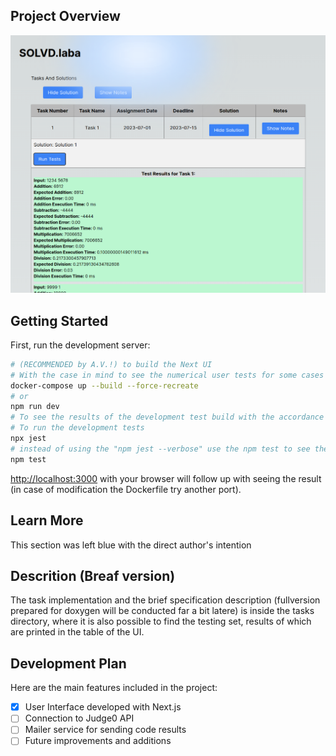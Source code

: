 
## Project Overview
![Screenshot of the project](./image_to_readme.png)

## Getting Started

First, run the development server:

```bash
# (RECOMMENDED by A.V.!) to build the Next UI
# With the case in mind to see the numerical user tests for some cases and tasks;
docker-compose up --build --force-recreate
# or
npm run dev
# To see the results of the development test build with the accordance to the specification
# To run the development tests
npx jest
# instead of using the "npm jest --verbose" use the npm test to see the result of each TTD test
npm test

```

[http://localhost:3000](http://localhost:3000)  with your browser will follow up with seeing the result (in case of modification the Dockerfile try another port).


## Learn More

This section was left blue with the direct author's intention

## Descrition (Breaf version)

The task implementation and the brief specification description (fullversion prepared for doxygen will be conducted far a bit latere) is inside the tasks directory, where it is also possible to find the testing set, results of which are printed in the table of the UI.

## Development Plan
Here are the main features included in the project:

- [x] User Interface developed with Next.js
- [ ] Connection to Judge0 API
- [ ] Mailer service for sending code results
- [ ] Future improvements and additions